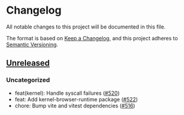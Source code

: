# Changelog

All notable changes to this project will be documented in this file.

The format is based on [Keep a Changelog](https://keepachangelog.com/en/1.0.0/),
and this project adheres to [Semantic Versioning](https://semver.org/spec/v2.0.0.html).

## [Unreleased]

### Uncategorized

- feat(kernel): Handle syscall failures ([#520](https://github.com/MetaMask/ocap-kernel/pull/520))
- feat: Add kernel-browser-runtime package ([#522](https://github.com/MetaMask/ocap-kernel/pull/522))
- chore: Bump vite and vitest dependencies ([#516](https://github.com/MetaMask/ocap-kernel/pull/516))

[Unreleased]: https://github.com/MetaMask/ocap-kernel/
